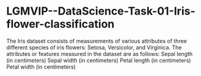 # LGMVIP--DataScience-Task-01-Iris-flower-classification
The Iris dataset consists of measurements of various attributes of three different species of iris flowers: Setosa, Versicolor, and Virginica. The attributes or features measured in the dataset are as follows: Sepal length (in centimeters) Sepal width (in centimeters) Petal length (in centimeters) Petal width (in centimeters)
